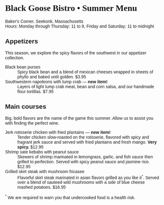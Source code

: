 <!DOCTYPE html >
<html>

<head>
<meta charset="utf-8">
<title>Black Goose Bistro Summer Menu</title>
<link href="http://fonts.gooleapis.com/css?family=Marko+One" rel="stylesheet">
  </head>
<style>
body{
  font-family: Veranda, sans-serif;
}
h1{
  font-family: "Marko-One", Georgia, Serif;
}

</style>


<body>

<div id="info">
<h1>Black Goose Bistro &bull; Summer Menu</h1>

<p>Baker's Corner, Seekonk, Massachusetts<br>
<span class="label">Hours: Monday through Thursday:</span> 11 to 9, <span class="label">Friday and Saturday;</span> 11 to midnight</p>
</div>

<div id="appetizers">
<h2>Appetizers</h2>
<p>This season, we explore the spicy flavors of the southwest in our appetizer collection.</p>

<dl>
<dt>Black bean purses</dt>
<dd>Spicy black bean and a blend of mexican cheeses wrapped in sheets of phyllo and baked until golden. <span class="price">$3.95</span></dd>

<dt class="newitem">Southwestern napoleons with lump crab &mdash; <strong>new item!</strong></dt>
<dd>Layers of light lump crab meat, bean and corn salsa, and our handmade flour tortillas. <span class="price">$7.95</span></dd>
</dl>
</div>

<div id="entrees">

<h2>Main courses</h2>
<p>Big, bold flavors are the name of the game this summer. Allow us to assist you with finding the perfect wine.</p>


<dl>

<dt class="newitem">Jerk rotisserie chicken with fried plantains &mdash; <strong>new item!</strong></dt>
<dd>Tender chicken slow-roasted on the rotisserie, flavored with spicy and fragrant jerk sauce and served with fried plantains and fresh mango. <strong>Very spicy.</strong> <span class="price">$12.95</span></dd>

<dt>Shrimp sate kebabs with peanut sauce</dt>
<dd>Skewers of shrimp marinated in lemongrass, garlic, and fish sauce then grilled to perfection. Served with spicy peanut sauce and jasmine rice. <span class="price">$12.95</span></dd>

<dt>Grilled skirt steak with mushroom fricasee</dt>
<dd>Flavorful skirt steak marinated in asian flavors grilled as you like it<sup>*</sup>. Served over a blend of sauteed wild mushrooms with a side of blue cheese mashed potatoes. <span class="price">$16.95</span></dd>
</dl>

</div>

<p class="warning"><sup>*</sup> We are required to warn you that undercooked food is a health risk.</p>

</body>
</html>
